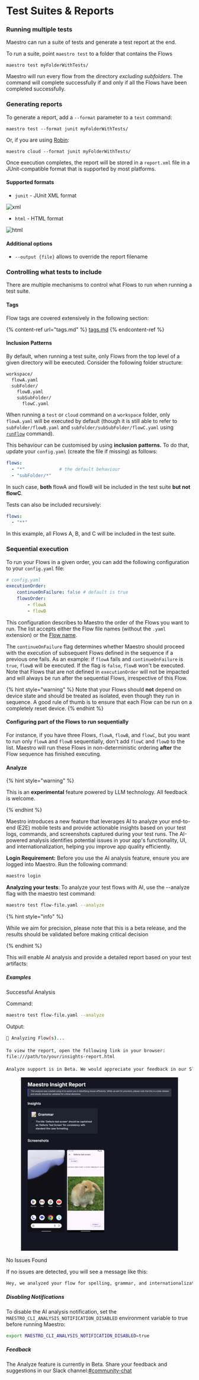 # Test Suites & Reports

### Running multiple tests

Maestro can run a suite of tests and generate a test report at the end.

To run a suite, point `maestro test` to a folder that contains the Flows

```
maestro test myFolderWithTests/
```

Maestro will run every flow from the directory _excluding subfolders_. The command will complete successfully if and only if all the Flows have been completed successfully.

### Generating reports

To generate a report, add a `--format` parameter to a `test` command:

```
maestro test --format junit myFolderWithTests/
```

Or, if you are using [Robin](https://www.robintest.com/):

```
maestro cloud --format junit myFolderWithTests/
```

Once execution completes, the report will be stored in a `report.xml` file in a JUnit-compatible format that is supported by most platforms.

#### Supported formats

* `junit` - JUnit XML format

![xml](https://github.com/depapp/maestro-docs/assets/6134774/abcd3d3d-9154-4b49-85b5-274c31997771)

* `html` - HTML format

![html](https://github.com/depapp/maestro-docs/assets/6134774/8fedda56-de5e-411d-8501-63bf3c581e90)

#### Additional options

* `--output {file}` allows to override the report filename

### Controlling what tests to include

There are multiple mechanisms to control what Flows to run when running a test suite.

#### Tags

Flow tags are covered extensively in the following section:

{% content-ref url="tags.md" %}
[tags.md](tags.md)
{% endcontent-ref %}

#### Inclusion Patterns

By default, when running a test suite, only Flows from the top level of a given directory will be executed. Consider the following folder structure:

```
workspace/
  flowA.yaml
  subFolder/
    flowB.yaml
    subSubFolder/
      flowC.yaml
```

When running a `test` or `cloud` command on a `workspace` folder, only `flowA.yaml` will be executed by default (though it is still able to refer to `subFolder/flowB.yaml` and `subFolder/subSubFolder/flowC.yaml` using [`runFlow`](../advanced/nested-flows.md) command).

This behaviour can be customised by using **inclusion** **patterns.** To do that, update your `config.yaml` (create the file if missing) as follows:

```yaml
flows:
  - "*"             # the default behaviour
  - "subFolder/*"
```

In such case, **both** flowA and flowB will be included in the test suite **but not flowC**.

Tests can also be included recursively:

```yaml
flows:
  - "**"
```

In this example, all Flows A, B, and C will be included in the test suite.

### Sequential execution

To run your Flows in a given order, you can add the following configuration to your `config.yaml` file:

```yaml
# config.yaml
executionOrder:
    continueOnFailure: false # default is true
    flowsOrder:
        - flowA
        - flowB
```

This configuration describes to Maestro the order of the Flows you want to run. The list accepts either the Flow file names (without the `.yaml` extension) or the [Flow name](https://maestro.mobile.dev/api-reference/configuration/flow-configuration).

The `continueOnFailure` flag determines whether Maestro should proceed with the execution of subsequent Flows defined in the sequence if a previous one fails. As an example: if `flowA` fails and `continueOnFailure` is `true`, `flowB` will be executed. If the flag is `false`, `flowB` won't be executed. Note that Flows that are not defined in `executionOrder` will not be impacted and will always be run after the sequential Flows, irrespective of this Flow.

{% hint style="warning" %}
Note that your Flows should **not** depend on device state and should be treated as isolated, even though they run in sequence. A good rule of thumb is to ensure that each Flow can be run on a completely reset device.
{% endhint %}

#### Configuring part of the Flows to run sequentially

For instance, if you have three Flows, `flowA`, `flowB`, and `flowC`, but you want to run only `flowA` and `flowB` sequentially, don't add `flowC` and `flowD` to the list. Maestro will run these Flows in non-deterministic ordering **after** the Flow sequence has finished executing.

#### Analyze

{% hint style="warning" %}

This is an **experimental** feature powered by LLM technology. All feedback is
welcome.

{% endhint %}

Maestro introduces a new feature that leverages AI to analyze your end-to-end (E2E) mobile tests and provide actionable insights based on your test logs, commands, and screenshots captured during your test runs. The AI-powered analysis identifies potential issues in your app's functionality, UI, and internationalization, helping you improve app quality efficiently.

**Login Requirement:** Before you use the AI analysis feature, ensure you are logged into Maestro. Run the following command:

```bash
maestro login
```

**Analyzing your tests**: To analyze your test flows with AI, use the --analyze flag with the maestro test command:

```bash
maestro test flow-file.yaml --analyze
```

{% hint style="info" %}

While we aim for precision, please note that this is a beta release, and the results should be validated before making critical decision

{% endhint %}

This will enable AI analysis and provide a detailed report based on your test artifacts:

##### Examples

Successful Analysis

Command:

```bash
maestro test flow-file.yaml --analyze
```

Output:

```bash
🔎 Analyzing Flow(s)...

To view the report, open the following link in your browser:
file:///path/to/your/insights-report.html

Analyze support is in Beta. We would appreciate your feedback in our Slack channel: #community-chat

```

<figure><img src="../.gitbook/assets/analyze-report.png" alt=""><figcaption></figcaption></figure>

No Issues Found

If no issues are detected, you will see a message like this:

```bash
Hey, we analyzed your flow for spelling, grammar, and internationalization issues, and good news 🙌 we didn't find any issues!
```

##### Disabling Notifications

To disable the AI analysis notification, set the `MAESTRO_CLI_ANALYSIS_NOTIFICATION_DISABLED` environment variable to true before running Maestro:

```bash
export MAESTRO_CLI_ANALYSIS_NOTIFICATION_DISABLED=true
```

##### Feedback

The Analyze feature is currently in Beta. Share your feedback and suggestions in our Slack channel:[#community-chat](https://mobile-dev-inc.slack.com/archives/C083YB8N42G)
